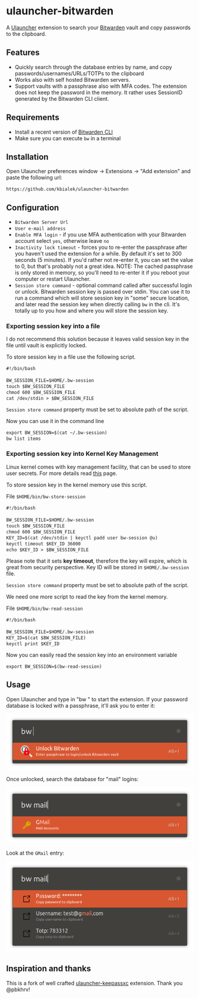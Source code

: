 # ulauncher-bitwarden

A [Ulauncher](https://ulauncher.io/) extension to search your [Bitwarden](https://bitwarden.com/) vault and copy passwords to the clipboard.

## Features

- Quickly search through the database entries by name, and copy passwords/usernames/URLs/TOTPs to the clipboard
- Works also with self hosted Bitwarden servers.
- Support vaults with a passphrase also with MFA codes. The extension does not keep the password in the memory.
It rather uses SessionID generated by the Bitwarden CLI client.

## Requirements

- Install a recent version of [Bitwarden CLI](https://github.com/bitwarden/cli)
- Make sure you can execute `bw` in a terminal

## Installation

Open Ulauncher preferences window -> Extensions -> "Add extension" and paste the following url:

```
https://github.com/kbialek/ulauncher-bitwarden
```

## Configuration

- `Bitwarden Server Url`
- `User e-mail address`
- `Enable MFA login` - if you use MFA authentication with your Bitwarden account select `yes`, otherwise leave `no` 
- `Inactivity lock timeout` - forces you to re-enter the passphrase after you haven't used the extension for a while. By default it's set to 300 seconds (5 minutes). If you'd rather not re-enter it, you can set the value to 0, but that's probably not a great idea. NOTE: The cached passphrase is only stored in memory, so you'll need to re-enter it if you reboot your computer or restart Ulauncher.
- `Session store command` - optional command called after successful login or unlock. Bitwarden session key is passed over stdin. 
You can use it to run a command which will store session key in "some" secure location, 
and later read the session key when directly calling `bw` in the cli. 
It's totally up to you how and where you will store the session key.

### Exporting session key into a file
I do not recommend this solution because it leaves valid session key in the file until vault is explicitly locked.

To store session key in a file use the following script.
```shell script
#!/bin/bash

BW_SESSION_FILE=$HOME/.bw-session
touch $BW_SESSION_FILE
chmod 600 $BW_SESSION_FILE
cat /dev/stdin > $BW_SESSION_FILE
```
`Session store command` property must be set to absolute path of the script.

Now you can use it in the command line
```shell script
export BW_SESSION=$(cat ~/.bw-session)
bw list items
```

### Exporting session key into Kernel Key Management
Linux kernel comes with key management facility, that can be used to store user secrets.
For more details read [this](https://github.com/jdukes/pykeyctl/blob/master/docs/Overview.org) page.

To store session key in the kernel memory use this script. 

File `$HOME/bin/bw-store-session`
```shell script
#!/bin/bash

BW_SESSION_FILE=$HOME/.bw-session
touch $BW_SESSION_FILE
chmod 600 $BW_SESSION_FILE
KEY_ID=$(cat /dev/stdin | keyctl padd user bw-session @u)
keyctl timeout $KEY_ID 36000
echo $KEY_ID > $BW_SESSION_FILE
```
Please note that it sets **key timeout**, therefore the key will expire, which is great from security perspective. 
Key ID will be stored in `$HOME/.bw-session` file.

`Session store command` property must be set to absolute path of the script.

We need one more script to read the key from the kernel memory.

File `$HOME/bin/bw-read-session`
```shell script
#!/bin/bash

BW_SESSION_FILE=$HOME/.bw-session
KEY_ID=$(cat $BW_SESSION_FILE)
keyctl print $KEY_ID
```

Now you can easily read the session key into an environment variable
```
export BW_SESSION=$(bw-read-session)
```

## Usage

Open Ulauncher and type in "bw " to start the extension. If your password database is locked with a passphrase, it'll ask you to enter it:

![Unlock Database](images/screenshots/unlock-database.png)

Once unlocked, search the database for "mail" logins:

![Search](images/screenshots/search1.png)

Look at the `GMail` entry:

![Entry details](images/screenshots/details1.png)

## Inspiration and thanks

This is a fork of well crafted [ulauncher-keepassxc](https://github.com/pbkhrv/ulauncher-keepassxc) extension. Thank you @pbkhrv! 
